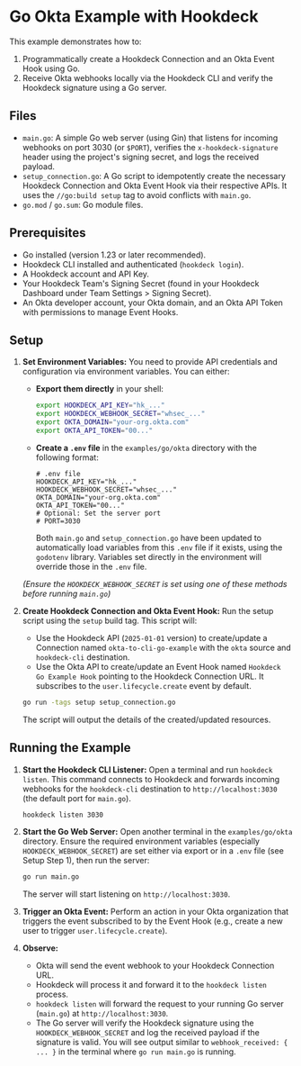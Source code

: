 # Go Okta Example with Hookdeck

This example demonstrates how to:
1.  Programmatically create a Hookdeck Connection and an Okta Event Hook using Go.
2.  Receive Okta webhooks locally via the Hookdeck CLI and verify the Hookdeck signature using a Go server.

## Files

*   `main.go`: A simple Go web server (using Gin) that listens for incoming webhooks on port 3030 (or `$PORT`), verifies the `x-hookdeck-signature` header using the project's signing secret, and logs the received payload.
*   `setup_connection.go`: A Go script to idempotently create the necessary Hookdeck Connection and Okta Event Hook via their respective APIs. It uses the `//go:build setup` tag to avoid conflicts with `main.go`.
*   `go.mod` / `go.sum`: Go module files.

## Prerequisites

*   Go installed (version 1.23 or later recommended).
*   Hookdeck CLI installed and authenticated (`hookdeck login`).
*   A Hookdeck account and API Key.
*   Your Hookdeck Team's Signing Secret (found in your Hookdeck Dashboard under Team Settings > Signing Secret).
*   An Okta developer account, your Okta domain, and an Okta API Token with permissions to manage Event Hooks.

## Setup

1.  **Set Environment Variables:**
    You need to provide API credentials and configuration via environment variables. You can either:
    *   **Export them directly** in your shell:
        ```bash
        export HOOKDECK_API_KEY="hk_..."
        export HOOKDECK_WEBHOOK_SECRET="whsec_..."
        export OKTA_DOMAIN="your-org.okta.com"
        export OKTA_API_TOKEN="00..."
        ```
    *   **Create a `.env` file** in the `examples/go/okta` directory with the following format:
        ```dotenv
        # .env file
        HOOKDECK_API_KEY="hk_..."
        HOOKDECK_WEBHOOK_SECRET="whsec_..."
        OKTA_DOMAIN="your-org.okta.com"
        OKTA_API_TOKEN="00..."
        # Optional: Set the server port
        # PORT=3030
        ```
        Both `main.go` and `setup_connection.go` have been updated to automatically load variables from this `.env` file if it exists, using the `godotenv` library. Variables set directly in the environment will override those in the `.env` file.

    *(Ensure the `HOOKDECK_WEBHOOK_SECRET` is set using one of these methods before running `main.go`)*

2.  **Create Hookdeck Connection and Okta Event Hook:**
    Run the setup script using the `setup` build tag. This script will:
    *   Use the Hookdeck API (`2025-01-01` version) to create/update a Connection named `okta-to-cli-go-example` with the `okta` source and `hookdeck-cli` destination.
    *   Use the Okta API to create/update an Event Hook named `Hookdeck Go Example Hook` pointing to the Hookdeck Connection URL. It subscribes to the `user.lifecycle.create` event by default.

    ```bash
    go run -tags setup setup_connection.go
    ```
    The script will output the details of the created/updated resources.

## Running the Example

1.  **Start the Hookdeck CLI Listener:**
    Open a terminal and run `hookdeck listen`. This command connects to Hookdeck and forwards incoming webhooks for the `hookdeck-cli` destination to `http://localhost:3030` (the default port for `main.go`).

    ```bash
    hookdeck listen 3030
    ```

2.  **Start the Go Web Server:**
    Open another terminal in the `examples/go/okta` directory. Ensure the required environment variables (especially `HOOKDECK_WEBHOOK_SECRET`) are set either via export or in a `.env` file (see Setup Step 1), then run the server:

    ```bash
    go run main.go
    ```
    The server will start listening on `http://localhost:3030`.

3.  **Trigger an Okta Event:**
    Perform an action in your Okta organization that triggers the event subscribed to by the Event Hook (e.g., create a new user to trigger `user.lifecycle.create`).

4.  **Observe:**
    *   Okta will send the event webhook to your Hookdeck Connection URL.
    *   Hookdeck will process it and forward it to the `hookdeck listen` process.
    *   `hookdeck listen` will forward the request to your running Go server (`main.go`) at `http://localhost:3030`.
    *   The Go server will verify the Hookdeck signature using the `HOOKDECK_WEBHOOK_SECRET` and log the received payload if the signature is valid. You will see output similar to `webhook_received: { ... }` in the terminal where `go run main.go` is running.